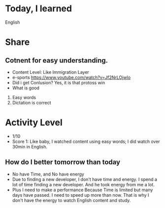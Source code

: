# Today, I learned 
English

# Share
## Cotnent for easy understanding.
- Content Level: Like Immigration Layer
- e-sports https://www.youtube.com/watch?v=Jf2NrLOjwIo
- Did i get Conlusion?
  Yes, it is that protoss win
- What is good 
1. Easy words
2. Dictation is correct

# Activity Level
- 1/10 
- Score 1: Like baby, I watched content using easy words; I did watch over 30min in English.

## How do I better tomorrow than today
- No have Time, and No have energy
- Due to finding a new developer, I don't have time and energy. I spend a lot of time finding a new developer. And he took energy from me a lot. 
- Plus I need to make a performance Because Time is limited but many days have passed. I need to speed up more than now. That is why I don't have the energy to watch English content and study.
